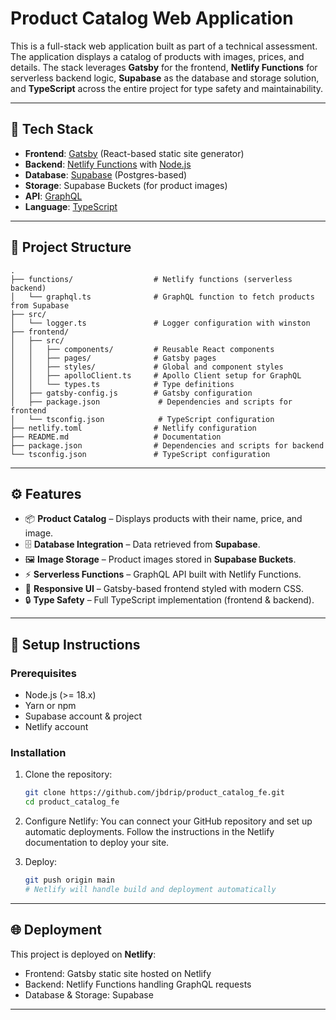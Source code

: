 # Product Catalog Web Application

This is a full-stack web application built as part of a technical assessment. The application displays a catalog of products with images, prices, and details. The stack leverages **Gatsby** for the frontend, **Netlify Functions** for serverless backend logic, **Supabase** as the database and storage solution, and **TypeScript** across the entire project for type safety and maintainability.

---

## 🚀 Tech Stack

- **Frontend**: [Gatsby](https://www.gatsbyjs.com/) (React-based static site generator)
- **Backend**: [Netlify Functions](https://docs.netlify.com/functions/overview/) with [Node.js](https://nodejs.org/)
- **Database**: [Supabase](https://supabase.com/) (Postgres-based)
- **Storage**: Supabase Buckets (for product images)
- **API**: [GraphQL](https://graphql.org/)
- **Language**: [TypeScript](https://www.typescriptlang.org/)

---

## 📂 Project Structure

```plaintext
.
├── functions/                  # Netlify functions (serverless backend)
│   └── graphql.ts              # GraphQL function to fetch products from Supabase
├── src/
│   └── logger.ts               # Logger configuration with winston
├── frontend/
│   ├── src/
│   │   ├── components/         # Reusable React components
│   │   ├── pages/              # Gatsby pages
│   │   ├── styles/             # Global and component styles
│   │   ├── apolloClient.ts     # Apollo Client setup for GraphQL
│   │   └── types.ts            # Type definitions
│   ├── gatsby-config.js        # Gatsby configuration
│   ├── package.json             # Dependencies and scripts for frontend
│   └── tsconfig.json            # TypeScript configuration
├── netlify.toml                # Netlify configuration
├── README.md                   # Documentation
├── package.json                # Dependencies and scripts for backend
└── tsconfig.json               # TypeScript configuration
```

---

## ⚙️ Features

- 📦 **Product Catalog** – Displays products with their name, price, and image.
- 🗄️ **Database Integration** – Data retrieved from **Supabase**.
- 🖼️ **Image Storage** – Product images stored in **Supabase Buckets**.
- ⚡ **Serverless Functions** – GraphQL API built with Netlify Functions.
- 🎨 **Responsive UI** – Gatsby-based frontend styled with modern CSS.
- 🔒 **Type Safety** – Full TypeScript implementation (frontend & backend).

---

## 🔧 Setup Instructions

### Prerequisites
- Node.js (>= 18.x)
- Yarn or npm
- Supabase account & project
- Netlify account

### Installation

1. Clone the repository:
   ```bash
   git clone https://github.com/jbdrip/product_catalog_fe.git
   cd product_catalog_fe
   ```

2. Configure Netlify:
   You can connect your GitHub repository and set up automatic deployments. Follow the instructions in the Netlify documentation to deploy your site.

3. Deploy:
   ```bash
   git push origin main
   # Netlify will handle build and deployment automatically
   ```

---

## 🌐 Deployment

This project is deployed on **Netlify**:
- Frontend: Gatsby static site hosted on Netlify
- Backend: Netlify Functions handling GraphQL requests
- Database & Storage: Supabase

---